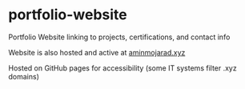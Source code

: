 # portfolio-website
Portfolio Website linking to projects, certifications, and contact info

Website is also hosted and active at <a href="https://www.aminmojarad.xyz/">aminmojarad.xyz</a>

Hosted on GitHub pages for accessibility (some IT systems filter .xyz domains)

